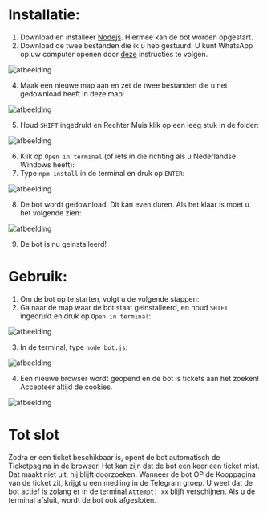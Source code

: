 # Installatie:
1. Download en installeer [Nodejs](https://nodejs.org/en/download). Hiermee kan de bot worden opgestart.
2. Download de twee bestanden die ik u heb gestuurd. U kunt WhatsApp op uw computer openen door [deze](https://web.whatsapp.com/) instructies te volgen.

![afbeelding](https://github.com/stewiemcbacon/vierdaagse-ticket-bot/assets/50327823/524c589e-cbf5-43a8-8575-afd9260228fc)

4. Maak een nieuwe map aan en zet de twee bestanden die u net gedownload heeft in deze map:

![afbeelding](https://github.com/stewiemcbacon/vierdaagse-ticket-bot/assets/50327823/52f9476f-b79d-45f7-b44f-6e4c831584fa)

5. Houd `SHIFT` ingedrukt en Rechter Muis klik op een leeg stuk in de folder:

![afbeelding](https://github.com/stewiemcbacon/vierdaagse-ticket-bot/assets/50327823/68f859ba-d304-4281-adf0-7752f7960e7f)

6. Klik op `Open in terminal` (of iets in die richting als u Nederlandse Windows heeft):
7. Type `npm install` in de terminal en druk op `ENTER`:

![afbeelding](https://github.com/stewiemcbacon/vierdaagse-ticket-bot/assets/50327823/52e3b98b-0184-41ed-99f5-d681739912c0)

8. De bot wordt gedownload. Dit kan even duren. Als het klaar is moet u het volgende zien:

![afbeelding](https://github.com/stewiemcbacon/vierdaagse-ticket-bot/assets/50327823/d58efc5a-c4b1-4c8f-ab3e-6995ea8d105c)

9. De bot is nu geinstalleerd!

# Gebruik:
1. Om de bot op te starten, volgt u de volgende stappen:
2. Ga naar de map waar de bot staat geinstalleerd, en houd `SHIFT` ingedrukt en druk op `Open in terminal`:

![afbeelding](https://github.com/stewiemcbacon/vierdaagse-ticket-bot/assets/50327823/91e1aa07-a4e7-40c8-b08b-3c56797aa88b)

3. In de terminal, type `node bot.js`:

![afbeelding](https://github.com/stewiemcbacon/vierdaagse-ticket-bot/assets/50327823/5a05637e-1f0f-4372-aab6-5d8ddd5db13a)

4. Een nieuwe browser wordt geopend en de bot is tickets aan het zoeken! Accepteer altijd de cookies.

![afbeelding](https://github.com/stewiemcbacon/vierdaagse-ticket-bot/assets/50327823/a4de2f3c-1946-4223-a78b-ceee9a239d88)

# Tot slot
Zodra er een ticket beschikbaar is, opent de bot automatisch de Ticketpagina in de browser. Het kan zijn dat de bot een keer een ticket mist. Dat maakt niet uit, hij blijft doorzoeken. Wanneer de bot OP de Kooppagina van de ticket zit, krijgt u een medling in de Telegram groep. U weet dat de bot actief is zolang er in de terminal `Attempt: xx` blijft verschijnen. Als u de terminal afsluit, wordt de bot ook afgesloten.

